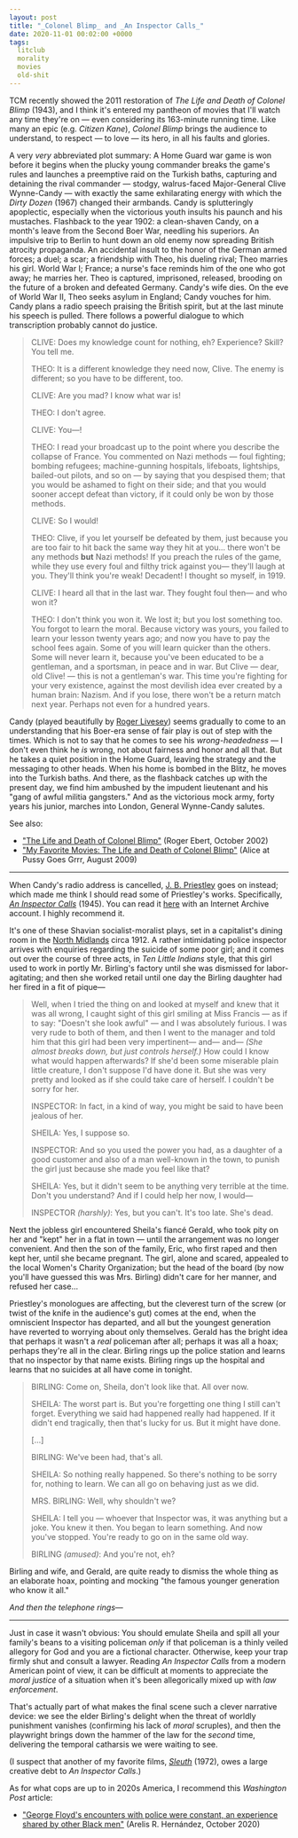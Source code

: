 ```yaml
---
layout: post
title: "_Colonel Blimp_ and _An Inspector Calls_"
date: 2020-11-01 00:02:00 +0000
tags:
  litclub
  morality
  movies
  old-shit
---
```


TCM recently showed the 2011 restoration of _The Life and Death of Colonel Blimp_ (1943), and I think it's
entered my pantheon of movies that I'll watch any time they're on — even considering its 163-minute
running time. Like many an epic (e.g. _Citizen Kane_), _Colonel Blimp_ brings the audience
to understand, to respect — to love — its hero, in all his faults and glories.

A very _very_ abbreviated plot summary: A Home Guard war game is won before it begins when the plucky young
commander breaks the game's rules and launches a preemptive raid on the Turkish baths, capturing and
detaining the rival commander — stodgy, walrus-faced Major-General Clive Wynne-Candy — with exactly the
same exhilarating energy with which the _Dirty Dozen_ (1967) changed their armbands. Candy is splutteringly
apoplectic, especially when the victorious youth insults his paunch and his mustaches. Flashback to the year 1902:
a clean-shaven Candy, on a month's leave from the Second Boer War, needling his superiors. An impulsive
trip to Berlin to hunt down an old enemy now spreading British atrocity propaganda. An accidental insult to
the honor of the German armed forces; a duel; a scar; a friendship with Theo, his dueling rival; Theo marries
his girl. World War I; France; a nurse's face reminds him of the one who got away; he marries her.
Theo is captured, imprisoned, released, brooding on the future of a broken and defeated Germany.
Candy's wife dies. On the eve of World War II, Theo seeks asylum in England; Candy vouches for him.
Candy plans a radio speech praising the British spirit, but at the last minute his speech is pulled.
There follows a powerful dialogue to which transcription probably cannot do justice.

> CLIVE: Does my knowledge count for nothing, eh? Experience? Skill? You tell me.
>
> THEO: It is a different knowledge they need now, Clive. The enemy is different; so you have to be different, too.
>
> CLIVE: Are you mad? I know what war is!
>
> THEO: I don't agree.
>
> CLIVE: You—!
>
> THEO: I read your broadcast up to the point where you describe the collapse of France.
> You commented on Nazi methods — foul fighting; bombing refugees; machine-gunning hospitals,
> lifeboats, lightships, bailed-out pilots, and so on — by saying that you despised them;
> that you would be ashamed to fight on their side; and that you would sooner accept defeat
> than victory, if it could only be won by those methods.
>
> CLIVE: So I would!
>
> THEO: Clive, if you let yourself be defeated by them, just because you are too fair to hit back
> the same way they hit at you... there won't be any methods <b>but</b> Nazi methods!
> If you preach the rules of the game, while they use every foul and filthy trick against you—
> they'll laugh at you. They'll think you're weak! Decadent! I thought so myself, in 1919.
>
> CLIVE: I heard all that in the last war. They fought foul then— and who won it?
>
> THEO: I don't think you won it. We lost it; but you lost something too.
> You forgot to learn the moral. Because victory was yours, you failed to learn your lesson
> twenty years ago; and now you have to pay the school fees again.
> Some of you will learn quicker than the others. Some will never learn it,
> because you've been educated to be a gentleman, and a sportsman, in peace and in war.
> But Clive — dear, old Clive! — this is not a gentleman's war.
> This time you're fighting for your very existence, against the most devilish idea
> ever created by a human brain: Nazism.
> And if you lose, there won't be a return match next year.
> Perhaps not even for a hundred years.

Candy (played beautifully by [Roger Livesey](https://en.wikipedia.org/wiki/Roger_Livesey))
seems gradually to come to an understanding that his Boer-era sense of fair play
is out of step with the times. Which is not to say that
he comes to see his _wrong-headedness_ — I don't even think he _is_ wrong, not about fairness
and honor and all that. But he takes a quiet position in the Home Guard, leaving the strategy
and the messaging to other heads. When his home is bombed in the Blitz,
he moves into the Turkish baths. And there, as the flashback catches up with the present day,
we find him ambushed by the impudent lieutenant and his "gang of awful militia gangsters."
And as the victorious mock army, forty years his junior, marches into London,
General Wynne-Candy salutes.

See also:

* ["The Life and Death of Colonel Blimp"](https://www.rogerebert.com/reviews/great-movie-the-life-and-death-of-colonel-blimp-1943) (Roger Ebert, October 2002)
* ["My Favorite Movies: The Life and Death of Colonel Blimp"](https://pussygoesgrrr.com/2009/08/25/my-favorite-movies-the-life-and-death-of-colonel-blimp/) (Alice at Pussy Goes Grrr, August 2009)

----

When Candy's radio address is cancelled, [J. B. Priestley](https://en.wikipedia.org/wiki/J._B._Priestley)
goes on instead; which made me think I should read some of Priestley's works. Specifically,
[_An Inspector Calls_](https://en.wikipedia.org/wiki/An_Inspector_Calls) (1945).
You can read it [here](https://archive.org/details/my6favoriteplays00prie/page/289/mode/1up) with
an Internet Archive account. I highly recommend it.

It's one of these Shavian socialist-moralist plays, set in a capitalist's dining room in the
[North Midlands](https://en.wikipedia.org/wiki/North_Midlands) circa 1912.
A rather intimidating police inspector arrives with enquiries regarding the suicide of
some poor girl; and it comes out over the course of three acts, in _Ten Little Indians_ style,
that this girl used to work in portly Mr. Birling's factory until she was dismissed for
labor-agitating; and then she worked retail until one day the Birling daughter had her fired
in a fit of pique—

> Well, when I tried the thing on and looked at myself and knew that it was all wrong,
> I caught sight of this girl smiling at Miss Francis — as if to say: "Doesn't she look awful" —
> and I was absolutely furious. I was very rude to both of them, and then I went to the manager
> and told him that this girl had been very impertinent— and— and— _(She almost breaks down,
> but just controls herself.)_ How could I know what would happen afterwards? If she'd been some
> miserable plain little creature, I don't suppose I'd have done it. But she was very pretty
> and looked as if she could take care of herself. I couldn't be sorry for her.
>
> INSPECTOR: In fact, in a kind of way, you might be said to have been jealous of her.
>
> SHEILA: Yes, I suppose so.
>
> INSPECTOR: And so you used the power you had, as a daughter of a good customer and also
> of a man well-known in the town, to punish the girl just because she made you feel like that?
>
> SHEILA: Yes, but it didn't seem to be anything very terrible at the time. Don't you understand?
> And if I could help her now, I would—
>
> INSPECTOR _(harshly)_: Yes, but you can't. It's too late. She's dead.

Next the jobless girl encountered Sheila's fiancé Gerald, who took pity on her and "kept" her in a
flat in town — until the arrangement was no longer convenient. And then the son of the family,
Eric, who first raped and then kept her, until she became pregnant. The girl, alone and scared,
appealed to the local Women's Charity Organization; but the head of the board (by now you'll
have guessed this was Mrs. Birling) didn't care for her manner, and refused her case...

Priestley's monologues are affecting, but the cleverest turn of the screw (or twist of the knife
in the audience's gut) comes at the end, when the omniscient Inspector has departed, and all
but the youngest generation have reverted to worrying about only themselves. Gerald has the
bright idea that perhaps it wasn't a _real_ policeman after all; perhaps it was all a hoax;
perhaps they're all in the clear. Birling rings up the police station and learns that no inspector
by that name exists. Birling rings up the hospital and learns that no suicides at all have come in
tonight.

> BIRLING: Come on, Sheila, don't look like that. All over now.
>
> SHEILA: The worst part is. But you're forgetting one thing I still can't forget.
> Everything we said had happened really had happened. If it didn't end tragically,
> then that's lucky for us. But it might have done.
>
> [...]
>
> BIRLING: We've been had, that's all.
>
> SHEILA: So nothing really happened. So there's nothing to be sorry for, nothing to learn.
> We can all go on behaving just as we did.
>
> MRS. BIRLING: Well, why shouldn't we?
>
> SHEILA: I tell you — whoever that Inspector was, it was anything but a joke.
> You knew it then. You began to learn something. And now you've stopped.
> You're ready to go on in the same old way.
>
> BIRLING _(amused)_: And you're not, eh?

Birling and wife, and Gerald, are quite ready to dismiss the whole thing as an elaborate hoax,
pointing and mocking "the famous younger generation who know it all."

_And then the telephone rings—_

----

Just in case it wasn't obvious: You should emulate Sheila and spill all your family's beans
to a visiting policeman _only_ if that policeman is a thinly veiled allegory for God
and you are a fictional character. Otherwise, keep your trap firmly shut and consult a lawyer.
Reading _An Inspector Calls_
from a modern American point of view, it can be difficult at moments to appreciate
the _moral justice_ of a situation when it's been allegorically mixed up with
_law enforcement_.

That's actually part of what makes the final scene such a clever narrative device:
we see the elder Birling's delight when the threat of worldly punishment vanishes
(confirming his lack of _moral_ scruples), and then the playwright brings
down the hammer of the law for the _second_ time, delivering the temporal catharsis
we were waiting to see.

(I suspect that another of my favorite films,
[_Sleuth_](https://en.wikipedia.org/wiki/Sleuth_(1972_film)) (1972), owes a large
creative debt to _An Inspector Calls_.)

As for what cops are up to in 2020s America, I recommend this _Washington Post_ article:

* ["George Floyd's encounters with police were constant, an experience shared by other Black men"](https://www.washingtonpost.com/graphics/2020/national/george-floyd-america/policing/) (Arelis R. Hernández, October 2020)
